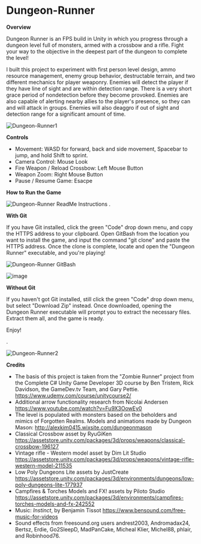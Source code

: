 # Dungeon-Runner
**Overview**

  Dungeon Runner is an FPS build in Unity in which you progress through a dungeon level full of monsters, armed with a crossbow and a rifle. Fight your way to the objective in the deepest part of the dungeon to complete the level!

  I built this project to experiment with first person level design, ammo resource management, enemy group behavior, destructable terrain, and two different mechanics for player weaponry. 
  Enemies will detect the player if they have line of sight and are within detection range. There is a very short grace period of nondetection before they become provoked. Enemies are also capable of alerting nearby allies to the player's presence, so they can and will attack in groups.
  Enemies will also deaggro if out of sight and detection range for a significant amount of time.

  ![Dungeon-Runner1](https://github.com/H4lfdan/Dungeon-Runner/assets/105895180/1d619fd4-7d31-4fc4-b026-de4ad1d39d7e)


**Controls**
  - Movement: WASD for forward, back and side movement, Spacebar to jump, and hold Shift to sprint.
  - Camera Control: Mouse Look
  - Fire Weapon / Reload Crossbow: Left Mouse Button
  - Weapon Zoom: Right Mouse Button
  - Pause / Resume Game: Esacpe

**How to Run the Game**

  ![Dungeon-Runner ReadMe Instructions](https://github.com/H4lfdan/Dungeon-Runner/assets/105895180/d107044f-5a29-465d-828a-788054011b41)
  .

  **With Git**
  
  If you have Git installed, click the green "Code" drop down menu, and copy the HTTPS address to your clipboard.
  Open GitBash from the location you want to install the game, and input the command "git clone" and paste the HTTPS address. Once the clone is complete, locate and open the "Dungeon Runner" executable, and you're playing!
  
  ![Dungeon-Runner GitBash](https://github.com/H4lfdan/Dungeon-Runner/assets/105895180/2d8d1ab2-3a78-4eb2-b511-83737ec0d8b1)

  ![image](https://github.com/H4lfdan/Dungeon-Runner/assets/105895180/fe92a7e7-52ad-40d1-8352-2a98088eec40)



  **Without Git**

  If you haven't got Git installed, still click the green "Code" drop down menu, but select "Download Zip" instead. Once downloaded, opening the Dungeon Runner executable will prompt you to extract the necessary files. Extract them all, and the game is ready.

  Enjoy!

.


  ![Dungeon-Runner2](https://github.com/H4lfdan/Dungeon-Runner/assets/105895180/20075b8c-2cf7-4f4e-92f8-b6ca880a30f5)

 


**Credits**

  - The basis of this project is taken from the "Zombie Runner" project from the Complete C# Unity Game Developer 3D course by Ben Tristem, Rick Davidson, the GameDev.tv Team, and Gary Pettie. https://www.udemy.com/course/unitycourse2/
  - Additional arrow functionality research from Nicolai Andersen https://www.youtube.com/watch?v=Fu9X3OowEy0
  - The level is populated with monsters based on the beholders and mimics of Forgotten Realms. Models and animations made by Dungeon Mason: http://alexkim0415.wixsite.com/dungeonmason
  - Classical Crossbow asset by RyuGiKen https://assetstore.unity.com/packages/3d/props/weapons/classical-crossbow-196127
  - Vintage rifle - Western model asset by Dim Lit Studio https://assetstore.unity.com/packages/3d/props/weapons/vintage-rifle-western-model-211535
  - Low Poly Dungeons Lite assets by JustCreate https://assetstore.unity.com/packages/3d/environments/dungeons/low-poly-dungeons-lite-177937
  - Campfires & Torches Models and FX! assets by Piloto Studio https://assetstore.unity.com/packages/3d/environments/campfires-torches-models-and-fx-242552
  - Music: *Instinct*, by Benjamin Tissot https://www.bensound.com/free-music-for-videos
  - Sound effects from freesound.org users andrest2003, Andromadax24, Bertsz, Erdie, Go2SleepD, MadPanCake, Micheal Klier, Michel88, phlair, and Robinhood76. 

